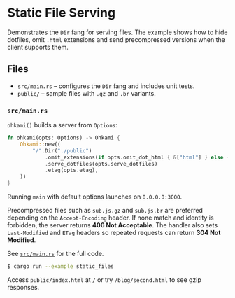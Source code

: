 # Static File Serving

Demonstrates the `Dir` fang for serving files. The example shows how to hide
dotfiles, omit `.html` extensions and send precompressed versions when the client
supports them.

## Files

- `src/main.rs` – configures the `Dir` fang and includes unit tests.
- `public/` – sample files with `.gz` and `.br` variants.

### `src/main.rs`

`ohkami()` builds a server from `Options`:

```rust
fn ohkami(opts: Options) -> Ohkami {
    Ohkami::new((
        "/".Dir("./public")
            .omit_extensions(if opts.omit_dot_html { &["html"] } else { &[] })
            .serve_dotfiles(opts.serve_dotfiles)
            .etag(opts.etag),
    ))
}
```

Running `main` with default options launches on `0.0.0.0:3000`.

Precompressed files such as `sub.js.gz` and `sub.js.br` are preferred depending
on the `Accept-Encoding` header. If none match and identity is forbidden, the
server returns **406 Not Acceptable**. The handler also sets `Last-Modified` and
`ETag` headers so repeated requests can return **304 Not Modified**.

See [`src/main.rs`](../../ohkami-0.24/examples/static_files/src/main.rs) for the
full code.

```bash
$ cargo run --example static_files
```

Access `public/index.html` at `/` or try `/blog/second.html` to see gzip
responses.
